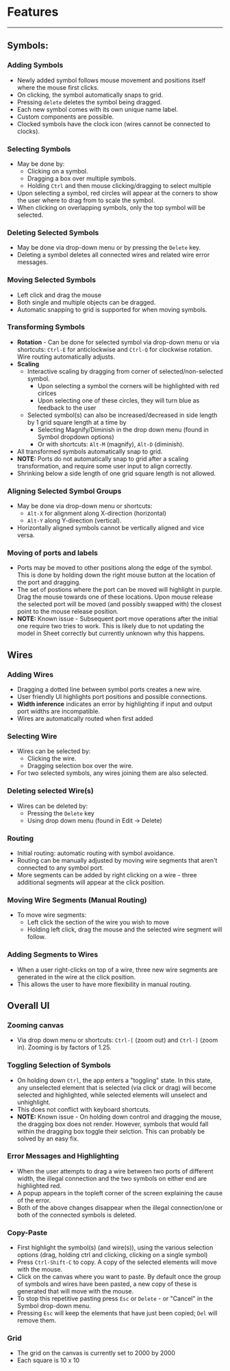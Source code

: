 # Features
--------

## Symbols:

### Adding Symbols
- Newly added symbol follows mouse movement and positions itself where the mouse first clicks.  
- On clicking, the symbol automatically snaps to grid.
- Pressing `delete` deletes the symbol being dragged.
- Each new symbol comes with its own unique name label.
- Custom components are possible.
- Clocked symbols have the clock icon (wires cannot be connected to clocks).

### Selecting Symbols
- May be done by: 
    - Clicking on a symbol.
    - Dragging a box over multiple symbols.
    - Holding `Ctrl` and then mouse clicking/dragging to select multiple
- Upon selecting a symbol, red circles will appear at the corners to show the user where to drag from to scale the symbol.
- When clicking on overlapping symbols, only the top symbol will be selected.

### Deleting Selected Symbols
- May be done via drop-down menu or by pressing the `Delete` key.
- Deleting a symbol deletes all connected wires and related wire error messages.

### Moving Selected Symbols
- Left click and drag the mouse
- Both single and multiple objects can be dragged.
- Automatic snapping to grid is supported for when moving symbols.

### Transforming Symbols
- **Rotation** - Can be done for selected symbol via drop-down menu or via shortcuts: `Ctrl-E` for anticlockwise and `Ctrl-Q` for clockwise rotation. Wire routing automatically adjusts.
- **Scaling** 
    - Interactive scaling by dragging from corner of selected/non-selected symbol.
        - Upon selecting a symbol the corners will be highlighted with red cirlces
        - Upon selecting one of these circles, they will turn blue as feedback to the user
    - Selected symbol(s) can also be increased/decreased in side length by 1 grid square length at a time by
        - Selecting Magnify/Diminish in the drop down menu (found in Symbol dropdown options)
        - Or with shortcuts: `Alt-M` (magnify), `Alt-D` (diminish).
- All transformed symbols automatically snap to grid. 
- **NOTE:** Ports do not automatically snap to grid after a scaling transformation, and require some user input to align correctly.
- Shrinking below a side length of one grid square length is not allowed.

### Aligning Selected Symbol Groups
- May be done via drop-down menu or shortcuts:
    - `Alt-X` for alignment along X-direction (horizontal)
    - `Alt-Y` along Y-direction (vertical). 
- Horizontally aligned symbols cannot be vertically aligned and vice versa.

### Moving of ports and labels
- Ports may be moved to other positions along the edge of the symbol. This is done by holding down the right mouse button at the location of the port and dragging.
- The set of postions where the port can be moved will highlight in purple. Drag the mouse towards one of these locations. Upon mouse release the selected port will be moved (and possibly swapped with) the closest point to the mouse release position. 
- **NOTE:** Known issue - Subsequent port move operations after the initial one require two tries to work. This is likely due to not updating the model in Sheet correctly but currently unknown why this happens.

## Wires

### Adding Wires
- Dragging a dotted line between symbol ports creates a new wire.
- User friendly UI highlights port positions and possible connections.
- **Width inference** indicates an error by highlighting if input and output port widths are incompatible.
- Wires are automatically routed when first added

### Selecting Wire
- Wires can be selected by:
    - Clicking the wire.
    - Dragging selection box over the wire.
- For two selected symbols, any wires joining them are also selected.

### Deleting selected Wire(s)
- Wires can be deleted by:
    - Pressing the `Delete` key 
    - Using drop down menu (found in Edit -> Delete)

### Routing
- Initial routing: automatic routing with symbol avoidance.
- Routing can be manually adjusted by moving wire segments that aren't connected to any symbol port.
- More segments can be added by right clicking on a wire - three additional segments will appear at the click position.

### Moving Wire Segments (Manual Routing)
- To move wire segments:
    - Left click the section of the wire you wish to move
    - Holding left click, drag the mouse and the selected wire segment will follow.

### Adding Segments to Wires
- When a user right-clicks on top of a wire, three new wire segments are generated in the wire at the click position. 
- This allows the user to have more flexibility in manual routing.

## Overall UI

### Zooming canvas
- Via drop down menu or shortcuts: `Ctrl-[` (zoom out) and `Ctrl-]` (zoom in). Zooming is by factors of 1.25.

### Toggling Selection of Symbols
- On holding down `Ctrl`, the app enters a "toggling" state. In this state, any unselected element that is selected (via click or drag) will become selected and highlighted, while selected elements will unselect and unhighlight. 
- This does not conflict with keyboard shortcuts.
- **NOTE:** Known issue - On holding down control and dragging the mouse, the dragging box does not render. However, symbols that would fall within the dragging box toggle their selction. This can probably be solved by an easy fix.

### Error Messages and Highlighting
- When the user attempts to drag a wire between two ports of different width, the illegal connection and the two symbols on either end are highlighted red.
- A popup appears in the topleft corner of the screen explaining the cause of the error.
- Both of the above changes disappear when the illegal connection/one or both of the connected symbols is deleted.

### Copy-Paste
- First highlight the symbol(s) (and wire(s)), using the various selection options (drag, holding ctrl and clicking, clicking on a single symbol)
- Press `Ctrl-Shift-C` to copy. A copy of the selected elements will move with the mouse.
- Click on the canvas where you want to paste. By default once the group of symbols and wires have been pasted, a new copy of these is generated that will move with the mouse.
- To stop this repetitive pasting press `Esc` or `Delete` - or "Cancel" in the Symbol drop-down menu.
- Pressing `Esc` will keep the elements that have just been copied; `Del` will remove them.

### Grid
- The grid on the canvas is currently set to 2000 by 2000
- Each square is 10 x 10
